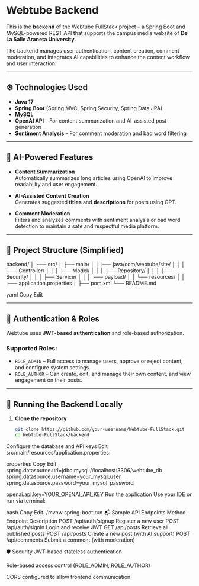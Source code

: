 # Webtube Backend

This is the **backend** of the Webtube FullStack project – a Spring Boot and MySQL-powered REST API that supports the campus media website of **De La Salle Araneta University**.

The backend manages user authentication, content creation, comment moderation, and integrates AI capabilities to enhance the content workflow and user interaction.

---

## ⚙️ Technologies Used

- **Java 17**  
- **Spring Boot** (Spring MVC, Spring Security, Spring Data JPA)  
- **MySQL**  
- **OpenAI API** – For content summarization and AI-assisted post generation  
- **Sentiment Analysis** – For comment moderation and bad word filtering

---

## 🧠 AI-Powered Features

- **Content Summarization**  
  Automatically summarizes long articles using OpenAI to improve readability and user engagement.

- **AI-Assisted Content Creation**  
  Generates suggested **titles** and **descriptions** for posts using GPT.

- **Comment Moderation**  
  Filters and analyzes comments with sentiment analysis or bad word detection to maintain a safe and respectful media platform.

---

## 📁 Project Structure (Simplified)

backend/
│
├── src/
│ ├── main/
│ │ ├── java/com/webtube/site/
│ │ │ ├── Controller/
│ │ │ ├── Model/
│ │ │ ├── Repository/
│ │ │ ├── Security/
│ │ │ ├── Service/
│ │ │ └── payload/
│ │ └── resources/
│ │ ├── application.properties
│
├── pom.xml
└── README.md

yaml
Copy
Edit

---

## 🔐 Authentication & Roles

Webtube uses **JWT-based authentication** and role-based authorization.

### Supported Roles:
- `ROLE_ADMIN` – Full access to manage users, approve or reject content, and configure system settings.
- `ROLE_AUTHOR` – Can create, edit, and manage their own content, and view engagement on their posts.

---

## 🚀 Running the Backend Locally

1. **Clone the repository**
   ```bash
   git clone https://github.com/your-username/Webtube-FullStack.git
   cd Webtube-FullStack/backend
Configure the database and API keys
Edit src/main/resources/application.properties:

properties
Copy
Edit
spring.datasource.url=jdbc:mysql://localhost:3306/webtube_db
spring.datasource.username=your_mysql_user
spring.datasource.password=your_mysql_password

openai.api.key=YOUR_OPENAI_API_KEY
Run the application
Use your IDE or run via terminal:

bash
Copy
Edit
./mvnw spring-boot:run
📬 Sample API Endpoints
Method	Endpoint	Description
POST	/api/auth/signup	Register a new user
POST	/api/auth/signin	Login and receive JWT
GET	/api/posts	Retrieve all published posts
POST	/api/posts	Create a new post (with AI support)
POST	/api/comments	Submit a comment (with moderation)

🛡️ Security
JWT-based stateless authentication

Role-based access control (ROLE_ADMIN, ROLE_AUTHOR)

CORS configured to allow frontend communication

